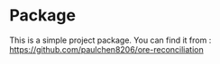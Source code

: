 #  Package

This is a simple project package. You can find it from : https://github.com/paulchen8206/ore-reconciliation
